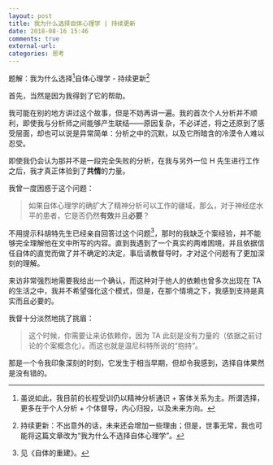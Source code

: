 ```yaml
---
layout: post
title: 我为什么选择自体心理学 | 持续更新
date: 2018-08-16 15:46
comments: true
external-url:
categories: 思考
---
```


题解：我为什么选择[^1]自体心理学 - 持续更新[^2]

首先，当然是因为我得到了它的帮助。

我可能在别的地方讲过这个故事，但是不妨再讲一遍。我的首次个人分析并不顺利，即使我与分析师之间能够产生联结——原因复杂，不必详述，将之还原到了感受层面，却也可以说是异常简单：分析之中的沉默，以及它所暗含的冷漠令人难以忍受。

即使我仍会认为那并不是一段完全失败的分析，在我与另外一位 H 先生进行工作之后，我才真正体验到了**共情**的力量。

我曾一度困惑于这个问题：

> 如果自体心理学的确扩大了精神分析可以工作的疆域，那么，对于神经症水平的患者，它是否仍然**有效**并且**必要**？

不用提示科胡特先生已经亲自回答过这个问题[^3]，那时的我缺乏个案经验，并不能够完全理解他在文中所写的内容。直到我遇到了一个真实的两难困境，并且依据信任自体的直觉而做了并不确定的决定，事后请教督导时，才对这个问题有了更加深刻的理解。

来访非常强烈地需要我给出一个确认，而这种对于他人的依赖也曾多次出现在 TA 的生活之中，我并不希望强化这个模式，但是，在那个情境之下，我感到支持是真实而且必要的。

我督十分淡然地挑了挑眉：

> 这个时候，你需要让来访依赖你，因为 TA 此刻是没有力量的（依据之前讨论的个案概念化）。而这也就是温尼科特所说的“抱持”。

那是一个令我印象深刻的时刻，它发生于相当早期，但却令我感到，选择自体果然是没有错的。

[^1]: 虽说如此，我目前的长程受训仍以精神分析通识 + 客体关系为主。所谓选择，更多在于个人分析 + 个体督导，内心归投，以及未来方向。
[^2]: 持续更新：不出意外的话，未来还会增加一些理由；但是，世事无常，我也可能将这篇文章改为“我为什么不选择自体心理学”。
[^3]: 见《自体的重建》。